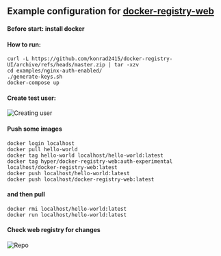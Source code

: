 ## Example configuration for [docker-registry-web](https://github.com/mkuchin/docker-registry-web)

#### Before start: install docker
  

#### How to run:
    
    curl -L https://github.com/konrad2415/docker-registry-UI/archive/refs/heads/master.zip | tar -xzv
    cd examples/nginx-auth-enabled/
    ./generate-keys.sh
    docker-compose up
    

#### Create test user:
![Creating user](https://github.com/konrad2415/docker-registry-UI/blob/master/images/create-test.gif)
                 

#### Push some images

    docker login localhost
    docker pull hello-world
    docker tag hello-world localhost/hello-world:latest
    docker tag hyper/docker-registry-web:auth-experimental localhost/docker-registry-web:latest
    docker push localhost/hello-world:latest
    docker push localhost/docker-registry-web:latest

#### and then pull

    docker rmi localhost/hello-world:latest
	docker run localhost/hello-world:latest
	
#### Check web registry for changes
![Repo](https://raw.githubusercontent.com/mkuchin/docker-registry-web-examples/master/images/repo.gif)
